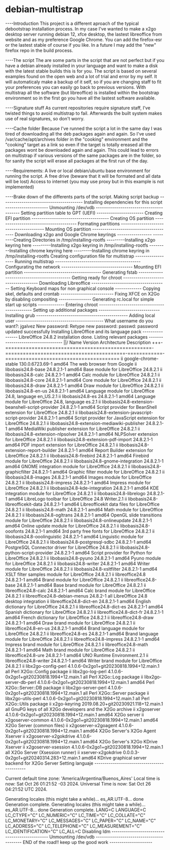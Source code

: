 # debian-multistrap
----Introduction
This project is a different aproach of the typical debootstrap installation process.
In my case I've wanted to make a x2go desktop server running debian 12, xfce desktop, the lastest libreoffice from website and as my preference Google Chrome. You can add the firefox-esr or the lastest stable of course if you like. In a future I may add the "new" firefox repo in the build process.

----The script
The are some parts in the script that are not perfect but if you have a debian already installed in your language and want to make a disk with the latest stable builds this is for you. The script is based on several examples found on the open web and a lot of trial and error by my self.
It will automaticaly make a backup of it self, so if you are changing staff to fit your preferences you can easily go back to previous versions.
With multistrap all the software (but libreoffice) is installed within the bootstrap environment so in the first go you have all the lastest software available.

----Signature stuff
As current repositories require signature staff, I've twisted things to avoid multistrap to fail. Afterwards the built system makes use of real signatures, so don't worry.

----Cache folder
Because I've runned the script a lot in the same day I was tired of downloading all the deb packages again and again. So I've used /var/cache/apt/archives folder in the "cooking" environment and the "cooking" target as a link so even if the target is totally ereased all the packages wont be downloaded again and again.
This could lead to errors on multistrap if various versions of the same packages are in the folder, so for sanity the script will erase all packages at the first run of the day.




----Requirements:
A live or local debian/ubuntu base environment for running the script.
A free drive (beware that it will be formated and all data will be lost)
Access to internet (you may use proxy but in this example is not implemented)

----Brake down of the differents parts of the script.
Making script backup ----------------------------------------
Installing dependencies for this script ---------------------
Unmounting /dev/vdb  ----------------------------------------
Setting partition table to GPT (UEFI) -----------------------
Creating EFI partition --------------------------------------
Creating OS partition ---------------------------------------
Formating partitions ----------------------------------------
Mounting OS partition ---------------------------------------
Downloading x2go and Google Chrome keyrings -----------------
---------Creating Directories in /tmp/installing-rootfs
---------Installing x2go keyring here
---------Installing x2go keyring in /tmp/installing-rootfs
---------Installing chrome keyring here
---------Installing chrome keyring in /tmp/installing-rootfs
Creating configuration file for multistrap ------------------
Running multistrap ------------------------------------------
Configurating the network -----------------------------------
Mounting EFI partition --------------------------------------
Generating fstab --------------------------------------------
Getting ready for chroot ------------------------------------
Downloading Libreoffice -------------------------------------
Setting Keyboard maps for non graphical console -------------
Copying skel, defaults and crontab --------------------------
Fixing XFCE on X2Go by disabling compositing ----------------
Generating rc.local for simple start up scripts -------------
Entering chroot ---------------------------------------------
Setting up additional packages ------------------------------
Installing grub ---------------------------------------------
Adding local user -------------------------------------------
What username do you want?: jgalvez
New password: 
Retype new password: 
passwd: password updated successfully
Installing LibreOffice and its language pack ----------------
LibreOffice 24.8.2 installation done.
Listing relevant packages -----------------------------------
||/ Name                                               Version                                   Architecture Description
+++-==================================================-=========================================-============-=======================================
ii  google-chrome-stable                               130.0.6723.69-1                           amd64        The web browser from Google
ii  libobasis24.8-base                                 24.8.2.1-1                                amd64        Base module for LibreOffice 24.8.2.1
ii  libobasis24.8-calc                                 24.8.2.1-1                                amd64        Calc module for LibreOffice 24.8.2.1
ii  libobasis24.8-core                                 24.8.2.1-1                                amd64        Core module for LibreOffice 24.8.2.1
ii  libobasis24.8-draw                                 24.8.2.1-1                                amd64        Draw module for LibreOffice 24.8.2.1
ii  libobasis24.8-en-us                                24.8.2.1-1                                amd64        Language module for LibreOffice 24.8, language en_US.2.1
ii  libobasis24.8-es                                   24.8.2.1-1                                amd64        Language module for LibreOffice 24.8, language es.2.1
ii  libobasis24.8-extension-beanshell-script-provider  24.8.2.1-1                                amd64        Script provider for BeanShell extension for LibreOffice 24.8.2.1
ii  libobasis24.8-extension-javascript-script-provider 24.8.2.1-1                                amd64        Script provider for JavaScript extension for LibreOffice 24.8.2.1
ii  libobasis24.8-extension-mediawiki-publisher        24.8.2.1-1                                amd64        MediaWiki publisher extension for LibreOffice 24.8.2.1
ii  libobasis24.8-extension-nlpsolver                  24.8.2.1-1                                amd64        NLPSolver extension for LibreOffice 24.8.2.1
ii  libobasis24.8-extension-pdf-import                 24.8.2.1-1                                amd64        PDF import extension for LibreOffice 24.8.2.1
ii  libobasis24.8-extension-report-builder             24.8.2.1-1                                amd64        Report Builder extension for LibreOffice 24.8.2.1
ii  libobasis24.8-firebird                             24.8.2.1-1                                amd64        Firebird module for LibreOffice 24.8.2.1
ii  libobasis24.8-gnome-integration                    24.8.2.1-1                                amd64        GNOME integration module for LibreOffice 24.8.2.1
ii  libobasis24.8-graphicfilter                        24.8.2.1-1                                amd64        Graphic filter module for LibreOffice 24.8.2.1
ii  libobasis24.8-images                               24.8.2.1-1                                amd64        Images module for LibreOffice 24.8.2.1
ii  libobasis24.8-impress                              24.8.2.1-1                                amd64        Impress module for LibreOffice 24.8.2.1
ii  libobasis24.8-kde-integration                      24.8.2.1-1                                amd64        KDE integration module for LibreOffice 24.8.2.1
ii  libobasis24.8-librelogo                            24.8.2.1-1                                amd64        LibreLogo toolbar for LibreOffice 24.8 Writer.2.1
ii  libobasis24.8-libreofficekit-data                  24.8.2.1-1                                amd64        Libreofficekit data files for LibreOffice 24.8.2.1
ii  libobasis24.8-math                                 24.8.2.1-1                                amd64        Math module for LibreOffice 24.8.2.1
ii  libobasis24.8-ogltrans                             24.8.2.1-1                                amd64        OpenGL slide transitions module for LibreOffice 24.8.2.1
ii  libobasis24.8-onlineupdate                         24.8.2.1-1                                amd64        Online update module for LibreOffice 24.8.2.1
ii  libobasis24.8-ooofonts                             24.8.2.1-1                                amd64        3rd party free fonts for LibreOffice 24.8.2.1
ii  libobasis24.8-ooolinguistic                        24.8.2.1-1                                amd64        Linguistic module for LibreOffice 24.8.2.1
ii  libobasis24.8-postgresql-sdbc                      24.8.2.1-1                                amd64        PostgreSQL Connector driver for LibreOffice 24.8.2.1
ii  libobasis24.8-python-script-provider               24.8.2.1-1                                amd64        Script provider for Python for LibreOffice 24.8.2.1
ii  libobasis24.8-pyuno                                24.8.2.1-1                                amd64        Pyuno module for LibreOffice 24.8.2.1
ii  libobasis24.8-writer                               24.8.2.1-1                                amd64        Writer module for LibreOffice 24.8.2.1
ii  libobasis24.8-xsltfilter                           24.8.2.1-1                                amd64        XSLT filter samples module for LibreOffice 24.8.2.1
ii  libreoffice24.8                                    24.8.2.1-1                                amd64        Brand module for LibreOffice 24.8.2.1
ii  libreoffice24.8-base                               24.8.2.1-1                                amd64        Base brand module for LibreOffice 24.8.2.1
ii  libreoffice24.8-calc                               24.8.2.1-1                                amd64        Calc brand module for LibreOffice 24.8.2.1
ii  libreoffice24.8-debian-menus                       24.8.2-1                                  all          LibreOffice 24.8 desktop integration
ii  libreoffice24.8-dict-en                            24.8.2.1-1                                amd64        English dictionary for LibreOffice 24.8.2.1
ii  libreoffice24.8-dict-es                            24.8.2.1-1                                amd64        Spanish dictionary for LibreOffice 24.8.2.1
ii  libreoffice24.8-dict-fr                            24.8.2.1-1                                amd64        French dictionary for LibreOffice 24.8.2.1
ii  libreoffice24.8-draw                               24.8.2.1-1                                amd64        Draw brand module for LibreOffice 24.8.2.1
ii  libreoffice24.8-en-us                              24.8.2.1-1                                amd64        Brand language module for LibreOffice 24.8.2.1
ii  libreoffice24.8-es                                 24.8.2.1-1                                amd64        Brand language module for LibreOffice 24.8.2.1
ii  libreoffice24.8-impress                            24.8.2.1-1                                amd64        Impress brand module for LibreOffice 24.8.2.1
ii  libreoffice24.8-math                               24.8.2.1-1                                amd64        Math brand module for LibreOffice 24.8.2.1
ii  libreoffice24.8-ure                                24.8.2.1-1                                amd64        UNO Runtime Environment.2.1
ii  libreoffice24.8-writer                             24.8.2.1-1                                amd64        Writer brand module for LibreOffice 24.8.2.1
ii  libx2go-config-perl                                4.1.0.6-0x2go1+git20230818.1994+12.main.1 all          Perl X2Go::Config package
ii  libx2go-log-perl                                   4.1.0.6-0x2go1+git20230818.1994+12.main.1 all          Perl X2Go::Log package
ii  libx2go-server-db-perl                             4.1.0.6-0x2go1+git20230818.1994+12.main.1 amd64        Perl X2Go::Server::DB package
ii  libx2go-server-perl                                4.1.0.6-0x2go1+git20230818.1994+12.main.1 all          Perl X2Go::Server package
ii  libx2go-utils-perl                                 4.1.0.6-0x2go1+git20230818.1994+12.main.1 all          Perl X2Go::Utils package
ii  x2go-keyring                                       2019.08.20+git20230921.118+12.main.1      all          GnuPG keys of all X2Go developers and the X2Go archive
ii  x2goserver                                         4.1.0.6-0x2go1+git20230818.1994+12.main.1 amd64        X2Go server
ii  x2goserver-common                                  4.1.0.6-0x2go1+git20230818.1994+12.main.1 amd64        X2Go Server (common files)
ii  x2goserver-x2goagent                               4.1.0.6-0x2go1+git20230818.1994+12.main.1 amd64        X2Go Server's X2Go Agent Xserver
ii  x2goserver-x2gokdrive                              4.1.0.6-0x2go1+git20230818.1994+12.main.1 amd64        X2Go Server's X2Go KDrive Xserver
ii  x2goserver-xsession                                4.1.0.6-0x2go1+git20230818.1994+12.main.1 all          X2Go Server (Xsession runner)
ii  xserver-x2gokdrive                                 0.0.0.3-0x2go1+git20240314.283+12.main.1  amd64        KDrive graphical server backend for X2Go Server
Setting languaje --------------------------------------------

Current default time zone: 'America/Argentina/Buenos_Aires'
Local time is now:      Sat Oct 26 01:21:52 -03 2024.
Universal Time is now:  Sat Oct 26 04:21:52 UTC 2024.

Generating locales (this might take a while)...
  es_AR.UTF-8... done
Generation complete.
Generating locales (this might take a while)...
  es_AR.UTF-8... done
Generation complete.
LANG=C
LANGUAGE=C
LC_CTYPE="C"
LC_NUMERIC="C"
LC_TIME="C"
LC_COLLATE="C"
LC_MONETARY="C"
LC_MESSAGES="C"
LC_PAPER="C"
LC_NAME="C"
LC_ADDRESS="C"
LC_TELEPHONE="C"
LC_MEASUREMENT="C"
LC_IDENTIFICATION="C"
LC_ALL=C
Disabling ldm -----------------------------------------------
Unmounting /dev/vdb -----------------------------------------
END of the road!! keep up the good work ---------------------



